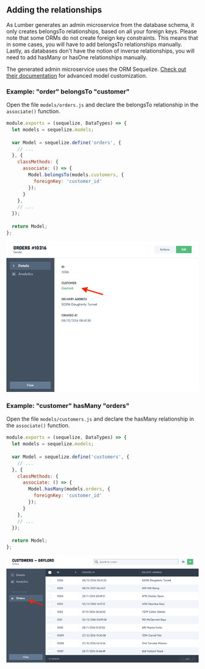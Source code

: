 ## Adding the relationships

As Lumber generates an admin microservice from the database schema, it only
creates belongsTo relationships, based on all your foreign keys. Please note
that some ORMs do not create foreign key constraints. This means that in some
cases, you will have to add belongsTo relationships manually. Lastly, as
databases don't have the notion of inverse relationships, you will need to add
hasMany or hasOne relationships manually.

The generated admin microservice uses the ORM Sequelize. <a
href="http://docs.sequelizejs.com/" target="_blank">Check out their
documentation</a> for advanced model customization.

### Example: "order" belongsTo "customer"

Open the file `models/orders.js` and declare the belongsTo relationship in the
`associate()` function.

```javascript
module.exports = (sequelize, DataTypes) => {
  let models = sequelize.models;

  var Model = sequelize.define('orders', {
    // ...
  }, {
    classMethods: {
      associate: () => {
        Model.belongsTo(models.customers, {
          foreignKey: 'customer_id'
        });
      }
    },
    // ...
  });

  return Model;
};
```

![belongsTo relationship](/public/img/adding-relationships-2.png "belongsTo relationship")

### Example: "customer" hasMany "orders"

Open the file `models/customers.js` and declare the hasMany relationship in the
`associate()` function.

```javascript
module.exports = (sequelize, DataTypes) => {
  let models = sequelize.models;

  var Model = sequelize.define('customers', {
    // ...
  }, {
    classMethods: {
      associate: () => {
        Model.hasMany(models.orders, {
          foreignKey: 'customer_id'
        });
      }
    },
    // ...
  });

  return Model;
};

```

![hasMany relationship](/public/img/adding-relationships-1.png "hasMany relationship")
